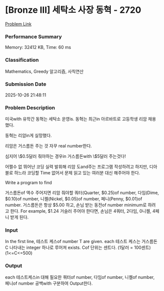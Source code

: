 <!-- Official English translation (US) — human-reviewed -->
<!-- Original: README.md -->
<!-- Translation generated: 2025-10-26 16:46:49 UTC -->

# [Bronze III] 세탁소 사장 동혁 - 2720 

[Problem Link](https://www.acmicpc.net/problem/2720) 

### Performance Summary

Memory: 32412 KB, Time: 60 ms

### Classification

Mathematics, Greedy 알고리즘, 사칙연산

### Submission Date

2025-10-26 21:48:11

### Problem Description

<p>미국with 유학간 동혁는 세탁소 운영is. 동혁는 최근in 아르바트로 고등학생 리암 채용했다.</p>

<p>동혁는 리암in게 실망했다.</p>

<p>리암은 거스름돈 주는 것 자꾸 real number한다.</p>

<p>심지어 \$0.5달러 줘야하는 경우in 거스름돈with \$5달러 주는것다!</p>

<p>어쩔수 없 뛰어난 코딩 실력 발휘해 리암 도and주는 프로그램 작성하려고 하지만, 디아블로 하느라 코딩할 Time 없어서  문제 읽고 있는 여러분 대신 해주어야 한다.</p>

Write a program to find <p>거스름돈of 액수 주어지면 리암 줘야할 쿼터(Quarter, \$0.25)of number, 다임(Dime, \$0.10)of number, 니켈(Nickel, \$0.05)of number, 페니(Penny, \$0.01)of number. 거스름돈은 항상 \$5.00 하고, 손님 받는 동전of number minimum로 하려고 한다. For example, \$1.24 거슬러 주어야 한다면, 손님은 4쿼터, 2다임, 0니켈, 4페니 받게 된다.</p>

### Input 

 <p>In the first line, 테스트 케스of number T are given. each 테스트 케스는 거스름돈 C 나타내는 integer 하나로 루어져 exists. Cof 단위는 센트다. (1달러 = 100센트) (1<=C<=500)</p>

### Output 

 <p>each 테스트케스in 대해 필요한 쿼터of number, 다임of number, 니켈of number, 페니of number 공백with 구분하여 Output한다.</p>

